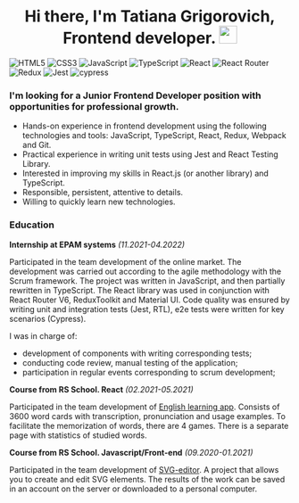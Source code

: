<h1 align="center">Hi there, I'm Tatiana Grigorovich, Frontend developer.
<img src="https://github.com/blackcater/blackcater/raw/main/images/Hi.gif" height="32"/></h1>

![HTML5](https://img.shields.io/badge/html5-%23E34F26.svg?style=for-the-badge&logo=html5&logoColor=white)
![CSS3](https://img.shields.io/badge/css3-%231572B6.svg?style=for-the-badge&logo=css3&logoColor=white)
![JavaScript](https://img.shields.io/badge/javascript-%23323330.svg?style=for-the-badge&logo=javascript&logoColor=%23F7DF1E)
![TypeScript](https://img.shields.io/badge/typescript-%23007ACC.svg?style=for-the-badge&logo=typescript&logoColor=white)
![React](https://img.shields.io/badge/react-%2320232a.svg?style=for-the-badge&logo=react&logoColor=%2361DAFB)
![React Router](https://img.shields.io/badge/React_Router-CA4245?style=for-the-badge&logo=react-router&logoColor=white)
![Redux](https://img.shields.io/badge/redux-%23593d88.svg?style=for-the-badge&logo=redux&logoColor=white)
![Jest](https://img.shields.io/badge/-jest-%23C21325?style=for-the-badge&logo=jest&logoColor=white)
![cypress](https://img.shields.io/badge/-cypress-%23E5E5E5?style=for-the-badge&logo=cypress&logoColor=058a5e)

### I'm looking for a Junior Frontend Developer position with opportunities for professional growth.
* Hands-on experience in frontend development using the following technologies and tools: JavaScript, TypeScript, React, Redux, Webpack and Git.
* Practical experience in writing unit tests using Jest and React Testing Library.
* Interested in improving my skills in React.js (or another library) and  TypeScript.
* Responsible, persistent, attentive to details.
* Willing to quickly learn new technologies.

### Education

__Internship at EPAM systems__ _(11.2021-04.2022)_

Participated in the team development of the online market. The development was carried out according to the agile methodology with the Scrum framework. The project was written in JavaScript, and then partially rewritten in TypeScript. The React library was used in conjunction with React Router V6, ReduxToolkit and Material UI. Code quality was ensured by writing unit and integration tests (Jest, RTL), e2e tests were written for key scenarios (Cypress).

I was in charge of:
* development of components with writing corresponding tests;
* conducting code review, manual testing of the application;
* participation in regular events corresponding to scrum development;

__Course from RS School. React__ _(02.2021-05.2021)_

Participated in the team development of [English learning app](https://github.com/gtm003/rslang/blob/develop/README.md). Consists of 3600 word cards with transcription, pronunciation and usage examples. To facilitate the memorization of words, there are 4 games. There is a separate page with statistics of studied words. 

__Course from RS School. Javascript/Front-end__ _(09.2020-01.2021)_

Participated in the team development of [SVG-editor](https://github.com/gtm003/rsclone/blob/develop/README.md). A project that allows you to create and edit SVG elements. The results of the work can be saved in an account on the server or downloaded to a personal computer.

<!--
**gtm003/gtm003** is a ✨ _special_ ✨ repository because its `README.md` (this file) appears on your GitHub profile.

Here are some ideas to get you started:

- 🔭 I’m currently working on ...
- 🌱 I’m currently learning ...
- 👯 I’m looking to collaborate on ...
- 🤔 I’m looking for help with ...
- 💬 Ask me about ...
- 📫 How to reach me: ...
- 😄 Pronouns: ...
- ⚡ Fun fact: ...
-->

